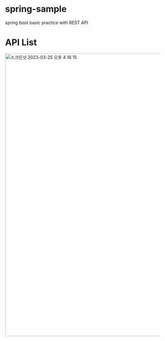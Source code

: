 # spring-sample
spring boot basic practice with REST API

# API List
<img width="922" alt="스크린샷 2023-03-25 오후 4 16 15" src="https://user-images.githubusercontent.com/70689677/227703020-cd59400b-803a-48ba-bf61-0c45c3a8785e.png">
